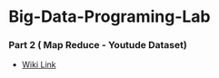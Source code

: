 # Big-Data-Programing-Lab

### Part 2 ( Map Reduce - Youtude Dataset)
* [Wiki Link](https://github.com/paul-gmz/BDP-Lab1/wiki)

